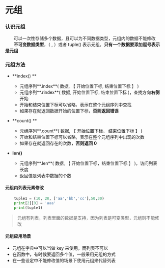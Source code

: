 # 元组
### 认识元组
&emsp;&emsp;可以一次性存储多个数据，且可以为不同数据类型，元组内的数据不能修改
&emsp;&emsp;**不可变数据类型**，（ , ）或者 tuple() 表示元组，**只有一个数据要添加逗号表示是元组**



### 元组方法 


* **index() **
  * 元组序列**.index**( 数据, 【 开始位置下标, 结束位置下标 】 )
  *  元组序列**.rindex**( 数据, 开始位置下标, 结束位置下标 )，查找方向**右侧**开始
  *  开始和结束位置下标可以省略，表示在整个元组序列中查找
  *  如果存在就返回数据开始的位置下标，**否则返回错误** 
  
  
* **count() **
  * 元组序列**.count**( 数据, 【 开始位置下标， 结束位置下标 】 )
  *  开始和结束位置下标可以省略，表示在整个元组序列中出现的次数
  *  如果存在就返回存在的次数，**否则返回 0**
  
  
* **len()** 
  * 元组序列**.len**( 数据, 【 开始位置下标，结束位置下标 】 )，访问列表长度
  *  返回值是列表中数据的个数



#### 元组内列表元素修改

```python
    tuple1 = (10, 20, ['aa','bb','cc'],50,30)
    print[2][0] = 'aaa'
    print(tuple1)

```
> 元组有列表，列表里面的数据是支持，因为列表是可变类型，元组则不能修改

#### 元组应用场景
* 元组在字典中可以当做 key 来使用，而列表不可以
* 在函数中，有时候要返回多个值，一般采用元组的方式
* 在一些设定中不能修改值的场景下使用元组来代替列表





































